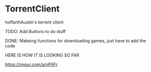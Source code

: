 # TorrentClient
hoffarthAustin's torrent client


TODO:
  Add Buttons to do stuff
  
DONE:
  Makeing functions for downloading games, just have to add the code


HERE IS HOW IT IS LOOKING SO FAR

https://imgur.com/a/nP6Fr
